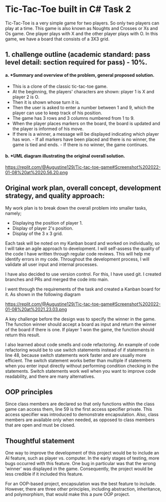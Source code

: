 # Tic-Tac-Toe built in C# Task 2

Tic-Tac-Toe is a very simple game for two players. So only two players can play at a time. This game is also known as Noughts and Crosses or Xs and Os game. One player plays with X and the other player plays with O. In this game, we have a board that consists of a 3X3 grid.

## 1. challenge outline (academic standard: pass level detail: section required for pass) - 10%.

#### a. *Summary and overview of the problem, general proposed solution. 

- This is a clone of the classic tic-tac-toe game. 
- At the beginning, the players' characters are shown: player 1 is X and player 2 is O. 
- Then it is shown whose turn it is. 
- Then the user is asked to enter a number between 1 and 9, which the player can use to keep track of his position. 
- The game has 3 rows and 3 columns numbered from 1 to 9. 
- When the player places markers on the board, the board is updated and the player is informed of his move. 
- If there is a winner, a message will be displayed indicating which player has won. - If all markers have been placed and there is no winner, the game is tied and ends. - If there is no winner, the game continues.

#### b. *UML diagram illustrating the original overall solution. 

https://replit.com/@Augustine129/Tic-tac-toe-game#Screenshot%202022-01-08%20at%2020.56.20.png

## Original work plan, overall concept, development strategy, and quality approach:

My work plan is to break down the overall problem into smaller tasks, namely;

- Displaying the position of player 1.
- Display of player 2's position.
- Display of the 3 x 3 grid.

Each task will be noted on my Kanban board and worked on individually, so I will take an agile approach to development. I will self-assess the quality of the code I have written through regular code reviews. This will help me identify errors in my code. Throughout the development process, I will validate all user input and internal processes.

I have also decided to use version control. For this, I have used git. I created branches and PRs and merged the code into main.

I went through the requirements of the task and created a Kanban board for it. As shown in the following diagram

https://replit.com/@Augustine129/Tic-tac-toe-game#Screenshot%202022-01-08%20at%2021.23.03.png

A key challenge before the design was to specify the winner in the game. The function winner should accept a board as input and return the winner of the board if there is one. If player 1 won the game, the function should return this result.

I also learned about code smells and code refactoring. An example of code refactoring would be to use switch statements instead of if statements in line 48, because switch statements work faster and are usually more efficient. 
The switch statement works better than multiple if statements when you enter input directly without performing condition checking in the statements. Switch statements work well when you want to improve code readability, and there are many alternatives.

## OOP principles

Since class members are declared so that only functions within the class game can access them, line 59 is the first access specifier private. This access specifier was introduced to demonstrate encapsulation. Also, class members are available only when needed, as opposed to class members that are open and must be closed. 

## Thoughtful statement 

One way to improve the development of this project would be to include an AI feature, such as player vs. computer. In the early stages of testing, more bugs occurred with this feature. One bug in particular was that the wrong 'winner' was displayed in the game. Consequently, the project would be less credible if it included this feature.

For an OOP-based project, encapsulation was the best feature to include. However, there are three other principles, including abstraction, inheritance, and polymorphism, that would make this a pure OOP project.